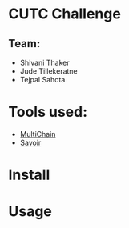 # CUTC Challenge

## Team:

* Shivani Thaker
* Jude Tillekeratne
* Tejpal Sahota

# Tools used: 

* [MultiChain](https://www.multichain.com/)
* [Savoir](https://github.com/DXMarkets/Savoir)

# Install

# Usage
